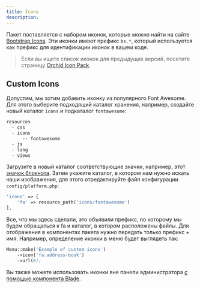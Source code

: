 ```yaml
---
title: Icons
description:
---
```


Пакет поставляется с набором иконок, которые можно найти на сайте [Bootstrap Icons](https://icons.getbootstrap.com/).
Эти иконки имеют префикс `bs.*`, который используется как префикс для идентификации иконок в вашем коде.

> Если вы ищете список иконок для предыдущих версий, посетите страницу [Orchid Icon Pack](/ru/docs/orchid-icons).

## Custom Icons

Допустим, мы хотим добавить иконку из популярного Font Awesome. Для этого выберите подходящий каталог хранения, например, создайте новый каталог `icons` и подкаталог `fontawesome`:

```bash
resources
  - css 
  - icons
      -- fontawesome 
  - js
  - lang
  - views
```

Загрузите в новый каталог соответствующие значки, например, этот [значок блокнота](https://github.com/FortAwesome/Font-Awesome/blob/ce084cb3463f15fd6b001eb70622d00a0e43c56c/svgs/solid/address-book.svg). Затем укажите каталог, в котором нам нужно искать наши изображения, для этого отредактируйте файл конфигурации `config/platform.php`:

```php
'icons' => [
    'fa' => resource_path('icons/fontawesome')
],
```

Все, что мы здесь сделали, это объявили префикс, по которому мы будем обращаться к fa и каталог, в котором расположены файлы.
 Для отображения в компонентах пакета нужно передать только префикс + имя. Например, определение иконки в меню будет выглядеть так:

```php
Menu::make('Example of custom icons')
    ->icon('fa.address-book')
    ->url(#);
```

Вы также можете использовать иконки вне панели администратора [с помощью компонента Blade](https://github.com/orchidsoftware/blade-icons).
